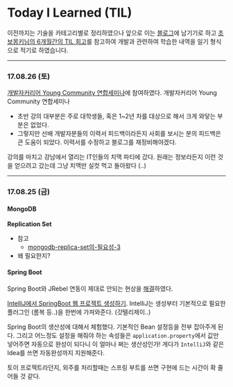 # Today I Learned (TIL)

이전까지는 기술을 카테고리별로  정리하였으나 앞으로 이는 [블로그](http://jhleed.tistory.com/)에 남기기로 하고 [초보몽키님의 6개월간의 TIL 회고](https://wayhome25.github.io/til/2017/08/14/TIL-for-6-months/)를 참고하여 개발과 관련하여 학습한 내역을 일기 형식으로 적기로 하였습니다.  

---

### 17.08.26 (토)
[개발자커리어 Young Community 연합세미나](https://onoffmix.com/event/108861)에 참여하였다. 
개발자커리어 Young Community 연합세미나

- 초반 강의 대부분은 주로 대학생들, 혹은 1~2년 차를 대상으로 해서 크게 와닿는 부분은 없었다.
- 그렇지만 선배 개발자분들의 이력서 피드백이라든지 사회를 보시는 분의 피드백은 큰 도움이 되었다. 이력서를 수정하고 블로그를 재정비해야겠다.

강의를 마치고 강남에서 열리는 IT인들의 치맥 파티에 갔다. 원래는 정보라든지 이런 것을 얻으려고 갔는데 그냥 치맥만 실컷 먹고 돌아왔다 (..)

---

### 17.08.25 (금)

#### MongoDB 

**Replication Set**
- 참고
	- [mongodb-replica-set의-필요성-3](https://unagi44.wordpress.com/2015/09/10/mongodb-replica-set%EC%9D%98-%ED%95%84%EC%9A%94%EC%84%B1-3/)
- 왜 필요한지?

#### Spring Boot
Spring Boot와 JRebel 연동이 제대로 안되는 현상을 [해결](http://jhleed.tistory.com/96)하였다.

[IntelliJ에서 SpringBoot 웹 프로젝트 생성하기](http://blog.saltfactory.net/creating-springboot-project-in-intellij/). 
IntelliJ는 생성부터 기본적으로 필요한 플러그인 (롬복 등..)을 한번에 가져와준다. (갓텔리제이..)

Spring Boot의 생산성에 대해서 체험했다. 
기본적인 Bean 설정등을 전부 잡아주게 된다. 그리고 어느정도 설정을 해줘야 하는 속성들은 `application.property`에서 값만 넣어주면 자동으로 완성이 되다니 이 얼마나 쩌는 생산성인가!
게다가 `IntelliJ`와 같은 Idea를 쓰면 자동완성까지 지원해준다.

토이 프로젝트라던지, 외주를 처리할때는 스프링 부트를 쓰면 구현에 드는 시간이 확 줄어들 것 같다.
